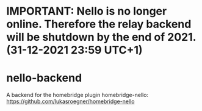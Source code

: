 # IMPORTANT: Nello is no longer online. Therefore the relay backend will be shutdown by the end of 2021. (31-12-2021 23:59 UTC+1)

# nello-backend
A backend for the homebridge plugin homebridge-nello: https://github.com/lukasroegner/homebridge-nello
